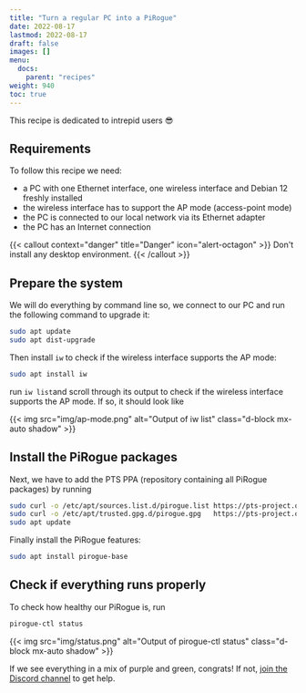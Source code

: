 ```yaml
---
title: "Turn a regular PC into a PiRogue"
date: 2022-08-17
lastmod: 2022-08-17
draft: false
images: []
menu:
  docs:
    parent: "recipes"
weight: 940
toc: true
---
```


This recipe is dedicated to intrepid users 😎

## Requirements
To follow this recipe we need:
* a PC with one Ethernet interface, one wireless interface and Debian 12 freshly installed
* the wireless interface has to support the AP mode (access-point mode)
* the PC is connected to our local network via its Ethernet adapter
* the PC has an Internet connection

{{< callout context="danger" title="Danger" icon="alert-octagon" >}}
Don't install any desktop environment.
{{< /callout >}}

## Prepare the system
We will do everything by command line so, we connect to our PC and run the following command to upgrade it:

```bash
sudo apt update
sudo apt dist-upgrade
```

Then install `iw` to check if the wireless interface supports the AP mode:

```bash
sudo apt install iw
```

run `iw list`and scroll through its output to check if the wireless interface supports the AP mode. If so, it should look like

{{< img src="img/ap-mode.png" alt="Output of iw list" class="d-block mx-auto shadow" >}}

## Install the PiRogue packages
Next, we have to add the PTS PPA (repository containing all PiRogue packages) by running 

```bash
sudo curl -o /etc/apt/sources.list.d/pirogue.list https://pts-project.org/debian-12/pirogue.list
sudo curl -o /etc/apt/trusted.gpg.d/pirogue.gpg   https://pts-project.org/debian-12/pirogue.gpg
sudo apt update
```

Finally install the PiRogue features:

```bash
sudo apt install pirogue-base
```

## Check if everything runs properly
To check how healthy our PiRogue is, run

```bash
pirogue-ctl status 
```

{{< img src="img/status.png" alt="Output of pirogue-ctl status" class="d-block mx-auto shadow" >}}

If we see everything in a mix of purple and green, congrats! If not, [join the Discord channel](https://discord.gg/qGX73GYNdp) to get help.